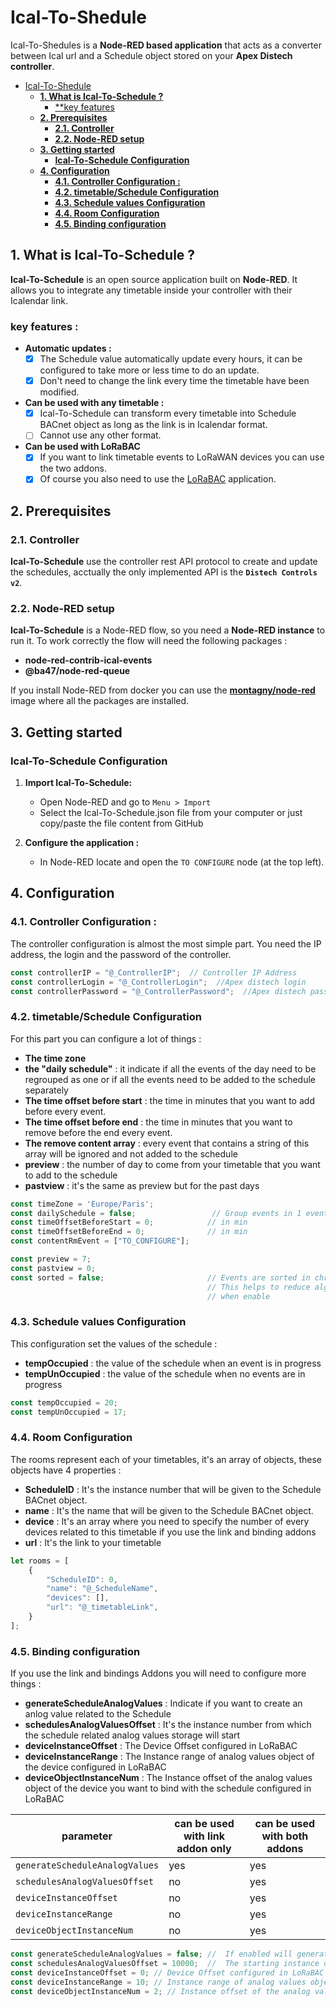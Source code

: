 # **Ical-To-Shedule**
Ical-To-Shedules is a **Node-RED based application** that acts as a converter between Ical url and a Schedule object stored on your **Apex Distech controller**.

- [Ical-To-Shedule](#Ical-To-Shedule)
    - [**1. What is Ical-To-Schedule ?**](#1-what-is-ical-to-schedule-)
        - [**key features](#key-features-)
    - [**2. Prerequisites**](#2-prerequisites)
        - [**2.1. Controller**](#21-controller)
        - [**2.2. Node-RED setup**](#22-node-red-setup)
    - [**3. Getting started**](#3-getting-started)
        - [**Ical-To-Schedule Configuration**](#ical-to-schedule-configuration)
    - [**4. Configuration**](#4-configuration)
        - [**4.1. Controller Configuration :**](#41-controller-configuration-)
        - [**4.2. timetable/Schedule Configuration**](#42-timetableschedule-configuration)
        - [**4.3. Schedule values Configuration**](#43-schedule-values-configuration)
        - [**4.4. Room Configuration**](#44-room-configuration)
        - [**4.5. Binding configuration**](#45-binding-configuration)









## **1. What is Ical-To-Schedule ?**

**Ical-To-Schedule** is an open source application built on **Node-RED**. It allows you to integrate any timetable inside your controller with their Icalendar link.

### **key features :**

- **Automatic updates :**
   - [x] The Schedule value automatically update every hours, it can be configured to take more or less time to do an update.
   - [x] Don't need to change the link every time the timetable have been modified.

- **Can be used with any timetable :**
   - [x] Ical-To-Schedule can transform every timetable into Schedule BACnet object as long as the link is in Icalendar format.
   - [ ] Cannot use any other format.

- **Can be used with LoRaBAC**
   - [x] If you want to link timetable events to LoRaWAN devices you can use the two addons.
   - [x] Of course you also need to use the [LoRaBAC](https://github.com/SylvainMontagny/LoRaBAC/tree/main) application. 

## **2. Prerequisites**

### **2.1. Controller**
**Ical-To-Schedule** use the controller rest API protocol to create and update the schedules, acctually the only implemented API is the **`Distech Controls v2`**.

### **2.2. Node-RED setup**
**Ical-To-Schedule** is a Node-RED flow, so you need a **Node-RED instance** to run it. To work correctly the flow will need the following packages :

- **node-red-contrib-ical-events**
- **@ba47/node-red-queue**

If you install Node-RED from docker you can use the [**montagny/node-red**](https://hub.docker.com/r/montagny/node-red) image where all the packages are installed.

## **3. Getting started**
### **Ical-To-Schedule Configuration**
1. **Import Ical-To-Schedule:**
    * Open Node-RED and go to `Menu > Import`
    * Select the Ical-To-Schedule.json file from your computer or just copy/paste the file content from GitHub

2. **Configure the application :** 
    * In Node-RED locate and open the `TO CONFIGURE` node (at the top left).

## **4. Configuration**
### **4.1. Controller Configuration :**
The controller configuration is almost the most simple part. You need the IP address, the login and the password of the controller.  

```javascript
const controllerIP = "@_ControllerIP";  // Controller IP Address
const controllerLogin = "@_ControllerLogin";  //Apex distech login
const controllerPassword = "@_ControllerPassword";  //Apex distech password
```

### **4.2. timetable/Schedule Configuration**
For this part you can configure a lot of things :

- **The time zone**
- **the "daily schedule"** : it indicate if all the events of the day need to be regrouped as one or if all the events need to be added to the schedule separately
- **The time offset before start** :  the time in minutes that you want to add before every event.
 - **The time offset before end** :  the time in minutes that you want to remove before the end every event.
- **The remove content array** : every event that contains a string of this array will be ignored and not added to the schedule
- **preview** : the number of day to come from your timetable that you want to add to the schedule
- **pastview** : it's the same as preview but for the past days

```javascript
const timeZone = 'Europe/Paris';
const dailySchedule = false;                 // Group events in 1 event/day
const timeOffsetBeforeStart = 0;            // in min
const timeOffsetBeforeEnd = 0;              // in min
const contentRmEvent = ["TO_CONFIGURE"];   

const preview = 7;
const pastview = 0;
const sorted = false;                       // Events are sorted in chronological order.  
                                            // This helps to reduce algorithm complexity 
                                            // when enable

```

### **4.3. Schedule values Configuration**
This configuration set the values of the schedule :

- **tempOccupied** : the value of the schedule when an event is in progress 
- **tempUnOccupied** : the value of the schedule when no events are in progress
```javascript
const tempOccupied = 20;
const tempUnOccupied = 17;
```

### **4.4. Room Configuration**
The rooms represent each of your timetables, it's an array of objects, these objects have 4 properties :

- **ScheduleID** : It's the instance number that will be given to the Schedule BACnet object.
- **name** : It's the name that will be given to the Schedule BACnet object.
- **device** : It's an array where you need to specify the number of every devices related to this timetable if you use the link and binding addons
- **url** : It's the link to your timetable
```javascript
let rooms = [
    {
        "ScheduleID": 0,
        "name": "@_ScheduleName",
        "devices": [],
        "url": "@_timetableLink",
    }
];
```
### **4.5. Binding configuration**
If you use the link and bindings Addons you will need to configure more things :

- **generateScheduleAnalogValues** : Indicate if you want to create an anlog value related to the Schedule
- **schedulesAnalogValuesOffset** : It's the instance number from which the schedule related analog values storage will start 
- **deviceInstanceOffset** : The Device Offset configured in LoRaBAC
- **deviceInstanceRange** : The Instance range of analog values object of the device configured in LoRaBAC
- **deviceObjectInstanceNum** : The Instance offset of the analog values object of the device you want to bind with the schedule configured in LoRaBAC

| parameter                     | can be used with link addon only | can be used with both addons |
|-------------------------------|----------------------------------|------------------------------|
| `generateScheduleAnalogValues`|                  yes             |              yes             |
| `schedulesAnalogValuesOffset` |                  no              |              yes             |
| `deviceInstanceOffset`        |                  no              |              yes             |
| `deviceInstanceRange`         |                  no              |              yes             |
| `deviceObjectInstanceNum`     |                  no              |              yes             |





```javascript
const generateScheduleAnalogValues = false; //  If enabled will generate an analog value for each schedule
const schedulesAnalogValuesOffset = 10000;  //  The starting instance of theses values
const deviceInstanceOffset = 0; // Device Offset configured in LoRaBAC
const deviceInstanceRange = 10; // Instance range of analog values object of the device configured in LoRaBAC
const deviceObjectInstanceNum = 2; // Instance offset of the analog values object of the device you want to bind with the schedule configured in LoRaBAC

```